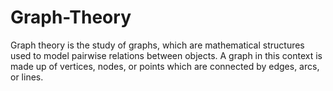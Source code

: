 # Graph-Theory
Graph theory is the study of graphs, which are mathematical structures used to model pairwise relations between objects. A graph in this context is made up of vertices, nodes, or points which are connected by edges, arcs, or lines.
